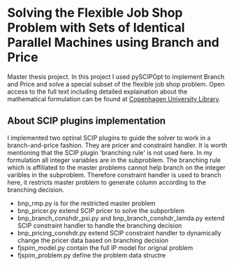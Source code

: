 # Solving the Flexible Job Shop Problem with Sets of Identical Parallel Machines using Branch and Price
Master thesis project. In this project I used pySCIPOpt to implement Branch and Price and solve a special subset of the flexible job shop problem. 
Open access to the full text including detailed explaination about the mathematical formulation can be found at [Copenhagen University Library](https://soeg.kb.dk/permalink/45KBDK_KGL/1pioq0f/alma99124372362605763).

## About SCIP plugins implementation
I implemented two optinal SCIP plugins to guide the solver to work in a branch-and-price fashion. They are pricer and constraint handler. 
It is worth mentioning that the SCIP plugin 'branching rule' is not used here. In my formulation all integer variables are in the subproblem. The branching rule which is affiliated to the master problems cannot help branch on the integer varibles in the subproblem. Therefore constraint handler is used to branch here, it restricts master problem to generate column according to the branching decision.

* bnp_rmp.py is for the restricted master problem <br />
* bnp_pricer.py extend SCIP pricer to solve the subporblem <br />
* bnp_branch_conshdr_psi.py and bnp_branch_conshdr_lamda.py extend SCIP constraint handler to handle the branching decision <br />
* bnp_pricing_conshdr.py extend SCIP constraint handler to dynamically change the pricer data based on branching decision <br />
* fjspim_model.py contain the full IP model for orignal problem <br />
* fjspim_problem.py define the problem data structre <br />

